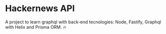 # Hackernews API

A project to learn graphql with back-end tecnologies: Node, Fastify, Graphql with Helix and Prisma ORM. 🔥
